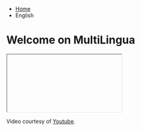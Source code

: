 <ul class="breadcrumb">
  <li><a href="index.html">Home</a></li>
  <li>English</li>
  </ul>

<h1>Welcome on MultiLingua</h1>


<iframe><src="https://www.youtube.com/watch?v=qHdBxYeYTtk"></iframe>
<p>
Video courtesy of 
<a href="https://www.youtube.com/" target="_blank">Youtube</a>.
</p>
